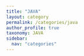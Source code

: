 ```yaml
---
title: "JAVA"
layout: category
permalink: /categories/java
author_profile: true
taxonomy: JAVA
sidebar:
  nav: "categories"
---
```


